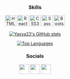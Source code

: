 <div align="center"> 
  
### Skills
  
<p align="center">
  
<a href="https://developer.mozilla.org/en-US/docs/Glossary/HTML5" target="_blank" rel="noreferrer"><img src="https://raw.githubusercontent.com/danielcranney/readme-generator/main/public/icons/skills/html5-colored.svg" width="36" height="36" alt="HTML5" /></a>
<a href="https://reactjs.org/" target="_blank" rel="noreferrer"><img src="https://raw.githubusercontent.com/danielcranney/readme-generator/main/public/icons/skills/react-colored.svg" width="36" height="36" alt="React" /></a>
<a href="https://www.w3.org/TR/CSS/#css" target="_blank" rel="noreferrer"><img src="https://raw.githubusercontent.com/danielcranney/readme-generator/main/public/icons/skills/css3-colored.svg" width="36" height="36" alt="CSS3" /></a>
<a href="https://sass-lang.com/" target="_blank" rel="noreferrer"><img src="https://raw.githubusercontent.com/danielcranney/readme-generator/main/public/icons/skills/sass-colored.svg" width="36" height="36" alt="Sass" /></a>
<a href="https://getbootstrap.com/" target="_blank" rel="noreferrer"><img src="https://raw.githubusercontent.com/danielcranney/readme-generator/main/public/icons/skills/bootstrap-colored.svg" width="36" height="36" alt="Bootstrap" /></a>
</p>
 
</div>

<div align="center"> 
  
<a href="http://www.github.com/Yasya23"><img src="https://github-readme-stats-sigma-five.vercel.app/api?username=Yasya23&show_icons=true&hide=stars,issues,&count_private=true&title_color=0891b2&text_color=000000&icon_color=0891b2&bg_color=ffffff&hide_border=true&show_icons=true" alt="Yasya23's GitHub stats" /></a>
  
<a href="https://github.com/Yasya23"><img src="https://github-readme-stats-sigma-five.vercel.app/api/top-langs/?username=Yasya23&layout=compact&langs_count=10&title_color=0891b2&text_color=000000&icon_color=0891b2&bg_color=ffffff&hide_border=true&locale=en&custom_title=Top%20%Languages" alt="Top Languages" /></a>
  
</div>


<div align="center">
  
  ### Socials
  
<p align="center"> <a href="https://discord.com/users/Yana#7442" target="_blank" rel="noreferrer"><img src="https://raw.githubusercontent.com/danielcranney/readme-generator/main/public/icons/socials/discord.svg" width="32" height="32" /></a> <a href="https://www.github.com/Yasya23" target="_blank" rel="noreferrer"><img src="https://raw.githubusercontent.com/danielcranney/readme-generator/main/public/icons/socials/github.svg" width="32" height="32" /></a> <a href="https://www.linkedin.com/in/yana-zahoruiko-9645ab239" target="_blank" rel="noreferrer"><img src="https://raw.githubusercontent.com/danielcranney/readme-generator/main/public/icons/socials/linkedin.svg" width="32" height="32" /></a></p>
  
</div>
